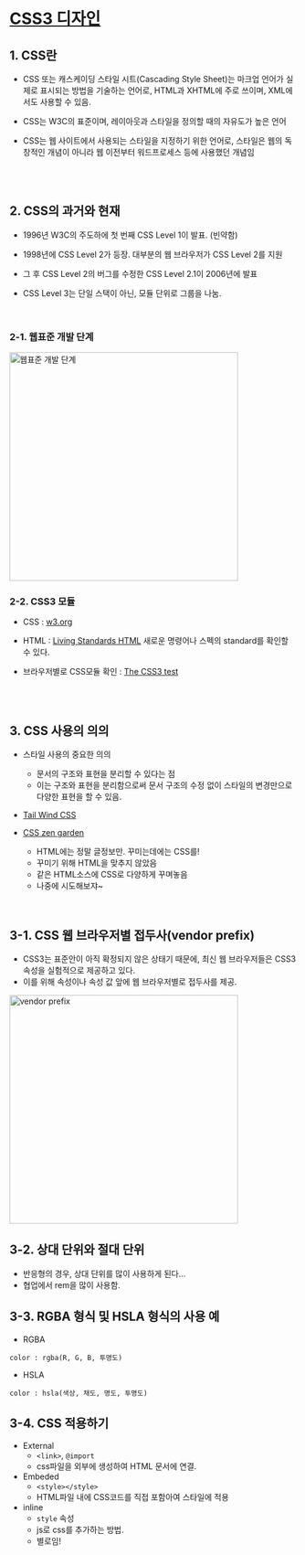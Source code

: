 # [CSS3 디자인](https://github.com/seulbinim/PDF/blob/master/CSS3.pdf)

## 1. CSS란

- CSS 또는 캐스케이딩 스타일 시트(Cascading Style Sheet)는 마크업 언어가 실제로 표시되는 방법을 기술하는 언어로, HTML과 XHTML에 주로 쓰이며, XML에서도 사용할 수 있음.

- CSS는 W3C의 표준이며, 레이아웃과 스타일을 정의할 때의 자유도가 높은 언어

- CSS는 웹 사이트에서 사용되는 스타일을 지정하기 위한 언어로, 스타일은 웹의 독창적인 개념이 아니라 웹 이전부터 워드프로세스 등에 사용했던 개념임

<br><br>

## 2. CSS의 과거와 현재

- 1996년 W3C의 주도하에 첫 번째 CSS Level 1이 발표. (빈약함)

- 1998년에 CSS Level 2가 등장. 대부분의 웹 브라우저가 CSS Level 2를 지원

- 그 후 CSS Level 2의 버그를 수정한 CSS Level 2.1이 2006년에 발표

- CSS Level 3는 단일 스택이 아닌, 모듈 단위로 그룹을 나눔.

<br>

### 2-1. 웹표준 개발 단계

<img src ="../img/css-2.png" alt="웹표준 개발 단계" width="400"/>

<br>

### 2-2. CSS3 모듈

- CSS : [w3.org](https://www.w3.org/Style/CSS/Overview.en.html)

- HTML : [Living Standards HTML](https://html.spec.whatwg.org/multipage/)
  새로운 명령어나 스펙의 standard를 확인할 수 있다.

- 브라우저별로 CSS모듈 확인 : [The CSS3 test](https://css3test.com/)

<br><br>

## 3. CSS 사용의 의의

- 스타일 사용의 중요한 의의

  - 문서의 구조와 표현을 분리할 수 있다는 점
  - 이는 구조와 표현을 분리함으로써 문서 구조의 수정 없이 스타일의 변경만으로 다양한 표현을 할 수 있음.

- [Tail Wind CSS](https://tailwindcss.com/)

- [CSS zen garden](http://www.csszengarden.com/)
  - HTML에는 정말 글정보만. 꾸미는데에는 CSS를!
  - 꾸미기 위해 HTML을 맞추지 않았음
  - 같은 HTML소스에 CSS로 다양하게 꾸며놓음
  - 나중에 시도해보쟈~

<br>

## 3-1. CSS 웹 브라우저별 접두사(vendor prefix)

- CSS3는 표준안이 아직 확정되지 않은 상태기 때문에, 최신 웹 브라우저들은 CSS3 속성을 실험적으로 제공하고 있다.
- 이를 위해 속성이나 속성 값 앞에 웹 브라우저별로 접두사를 제공.

<img src ="../img/css-3-1.png" alt="vendor prefix" width="400"/>

## 3-2. 상대 단위와 절대 단위

- 반응형의 경우, 상대 단위를 많이 사용하게 된다...
- 협업에서 rem을 많이 사용함.

## 3-3. RGBA 형식 및 HSLA 형식의 사용 예

- RGBA

`color : rgba(R, G, B, 투명도)`

- HSLA

`color : hsla(색상, 채도, 명도, 투명도)`

## 3-4. CSS 적용하기

- External
  - `<link>`, `@import`
  - css파일을 외부에 생성하여 HTML 문서에 연결.
- Embeded
  - `<style></style>`
  - HTML파일 내에 CSS코드를 직접 포함아여 스타일에 적용
- inline
  - `style` 속성
  - js로 css를 추가하는 방법.
  - 별로임!
